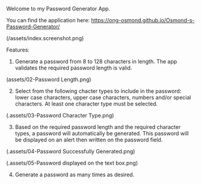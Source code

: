 Welcome to my Password Generator App.

You can find the application here: https://ong-osmond.github.io/Osmond-s-Password-Generator/

(/assets/index.screenshot.png)

Features:

1. Generate a password from 8 to 128 characters in length. The app validates the required password length is valid.

(assets/02-Password Length.png)

2. Select from the following chacter types to include in the password: lower case characters, upper case characters, numbers and/or special characters. At least one character type must be selected.

(.assets/03-Password Character Type.png)

3. Based on the required password length and the required character types, a password will automatically be generated. This password will be displayed on an alert then written on the password field.

(.assets/04-Password Successfully Generated.png)

(.assets/05-Password displayed on the text box.png)

4. Generate a password as many times as desired.
